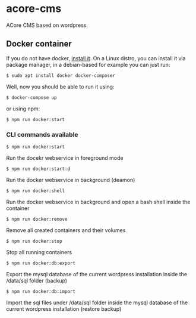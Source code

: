 # acore-cms
ACore CMS based on wordpress.

## Docker container

If you do not have docker, [install it](https://docs.docker.com/compose/install/).
On a Linux distro, you can install it via package manager, in a debian-based for example you can just run:
```
$ sudo apt install docker docker-composer
```

Well, now you should be able to run it using:
```
$ docker-compose up
```

or using npm:
```
$ npm run docker:start
````

### CLI commands available

```
$ npm run docker:start
````

Run the docekr webservice in foreground mode


```
$ npm run docker:start:d
````

Run the docker webservice in background (deamon)

```
$ npm run docker:shell
````

Run the docker webservice in background and open a bash shell inside the container

```
$ npm run docker:remove
````

Remove all created containers and their volumes

```
$ npm run docker:stop
````

Stop all running containers

```
$ npm run docker:db:export
````

Export the mysql database of the current wordpress installation inside the /data/sql folder (backup)

```
$ npm run docker:db:import
````

Import the sql files under /data/sql folder inside the mysql database of the current wordpress installation (restore backup)



